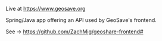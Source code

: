 Live at https://www.geosave.org

Spring/Java app offering an API used by GeoSave's frontend.

See -> https://github.com/ZachMig/geoshare-frontend#
